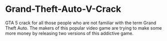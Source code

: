 # Grand-Theft-Auto-V-Crack
GTA 5 crack for all those people who are not familiar with the term Grand Theft Auto. The makers of this popular video game are trying to make some more money by releasing two versions of this addictive game.

